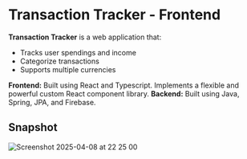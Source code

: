 # Transaction Tracker - Frontend

**Transaction Tracker** is a web application that: 
- Tracks user spendings and income
- Categorize transactions
- Supports multiple currencies

**Frontend:** Built using React and Typescript. Implements a flexible and powerful custom React component library.
**Backend:** Built using Java, Spring, JPA, and Firebase.

## Snapshot

![Screenshot 2025-04-08 at 22 25 00](https://github.com/user-attachments/assets/e2cbf268-7aef-444a-b3fb-db713a94c217)
